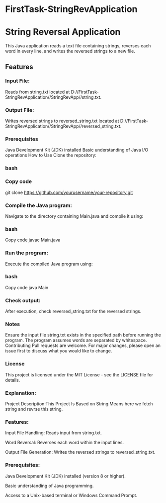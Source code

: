 # FirstTask-StringRevApplication
# String Reversal Application
This Java application reads a text file containing strings, reverses each word in every line, and writes the reversed strings to a new file.

## Features
### Input File:
Reads from string.txt located at D://FirstTask-StringRevApplication//StringRevApp//string.txt.
### Output File:
Writes reversed strings to reversed_string.txt located at D://FirstTask-StringRevApplication//StringRevApp//reversed_string.txt.
### Prerequisites
Java Development Kit (JDK) installed
Basic understanding of Java I/O operations
How to Use
Clone the repository:

### bash
### Copy code
git clone https://github.com/yourusername/your-repository.git
### Compile the Java program:
Navigate to the directory containing Main.java and compile it using:

### bash
Copy code
javac Main.java
### Run the program:
Execute the compiled Java program using:

### bash
Copy code
java Main
### Check output:
After execution, check reversed_string.txt for the reversed strings.

### Notes
Ensure the input file string.txt exists in the specified path before running the program.
The program assumes words are separated by whitespace.
Contributing
Pull requests are welcome. For major changes, please open an issue first to discuss what you would like to change.

### License
This project is licensed under the MIT License - see the LICENSE file for details.

### Explanation:
Project Description:This Project Is Based on String Means here we fetch string and revrse this string.
### Features: 
Input File Handling: Reads input from string.txt.

Word Reversal: Reverses each word within the input lines.

Output File Generation: Writes the reversed strings to reversed_string.txt.

### Prerequisites: 
Java Development Kit (JDK) installed (version 8 or higher).

Basic understanding of Java programming.

Access to a Unix-based terminal or Windows Command Prompt.
